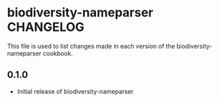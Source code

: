 biodiversity-nameparser CHANGELOG
==============

This file is used to list changes made in each version of the biodiversity-nameparser cookbook.

0.1.0
-----
- Initial release of biodiversity-nameparser

